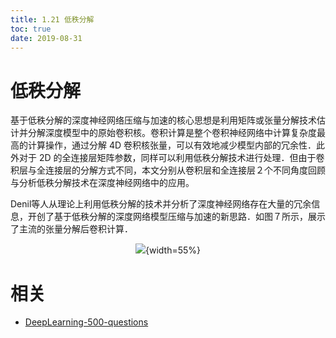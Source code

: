 ```yaml
---
title: 1.21 低秩分解
toc: true
date: 2019-08-31
---
```


# 低秩分解

基于低秩分解的深度神经网络压缩与加速的核心思想是利用矩阵或张量分解技术估计并分解深度模型中的原始卷积核。卷积计算是整个卷积神经网络中计算复杂度最高的计算操作，通过分解 4D 卷积核张量，可以有效地减少模型内部的冗余性．此外对于 2D 的全连接层矩阵参数，同样可以利用低秩分解技术进行处理．但由于卷积层与全连接层的分解方式不同，本文分别从卷积层和全连接层２个不同角度回顾与分析低秩分解技术在深度神经网络中的应用。

Denil等人从理论上利用低秩分解的技术并分析了深度神经网络存在大量的冗余信息，开创了基于低秩分解的深度网络模型压缩与加速的新思路．如图７所示，展示了主流的张量分解后卷积计算．

<center>

![](http://images.iterate.site/blog/image/20190722/KwDySN8yBWj3.jpg?imageslim){width=55%}

</center>








# 相关

- [DeepLearning-500-questions](https://github.com/scutan90/DeepLearning-500-questions)
